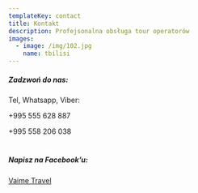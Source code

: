 ```yaml
---
templateKey: contact
title: Kontakt
description: Profejsonalna obsługa tour operatorów
images:
  - image: /img/102.jpg
    name: tbilisi
---
```


##### Zadzwoń do nas:

Tel, Whatsapp, Viber:

+995 555 628 887

+995 558 206 038

# 
##### Napisz na Facebook’u:

[Vaime Travel](https://www.facebook.com/VaimeTravelgpp/)
